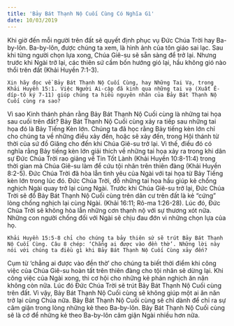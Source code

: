 ```yaml
---
title: 'Bảy Bát Thạnh Nộ Cuối Cùng Có Nghĩa Gì'
date: 10/03/2019
---
```


Khi giờ đến mỗi người trên đất sẽ quyết định phục vụ Đức Chúa Trời hay Ba-by-lôn. Ba-by-lôn, được chúng ta xem, là hình ảnh của tôn giáo sai lạc. Sau khi từng người chọn lựa xong, Chúa Giê-su sẽ sẵn sàng để trở lại. Nhưng trước khi Ngài trở lại, các thiên sứ cầm bốn hướng gió lại, hầu không gió nào thổi trên đất (Khải Huyền 7:1-3).

`Xin hãy đọc về Bảy Bát Thạnh Nộ Cuối Cùng, hay Những Tai Vạ, trong Khải Huyền 15:1. Việc Người Ai-cập đã kinh qua những tai vạ (Xuất Ê-díp-tô ký 7-11) giúp chúng ta hiểu nguyên nhân của Bảy Bát Thạnh Nộ Cuối cùng ra sao?`

Vì sao Kinh thánh phán rằng Bảy Bát Thạnh Nộ Cuối cùng là những tai họa sau cuối trên đất? Bảy Bát Thạnh Nộ Cuối cùng xảy ra tiếp sau những tai họa đó là Bảy Tiếng Kèn lớn. Chúng ta đã học rằng Bảy tiếng kèn lớn chỉ cho chúng ta về những điều xảy đến, hoặc sẽ xảy đến, trong Hội thánh từ thời của sứ đồ Giăng cho đến khi Chúa Giê-su trở lại. Vì thế, điều đó có nghĩa rằng Bảy tiếng kèn lớn giải thích về những tai họa xảy ra trong khi dân sự Đức Chúa Trời rao giảng về Tin Tốt Lành (Khải Huyền 10:8-11:4) trong thời gian mà Chúa Giê-su làm để cứu tội nhân trên thiên đàng (Khải Huyền 8:2-5). Đức Chúa Trời đã hòa lẫn tình yêu của Ngài với tai họa từ Bảy Tiếng kèn lớn trong lúc đó. Đức Chúa Trời, đỗ những tai họa hầu giúp kẻ chống nghịch Ngài quay trở lại cùng Ngài. Trước khi Chúa Giê-su trở lại, Đức Chúa Trời sẽ đổ Bảy Bát Thạnh Nộ Cuối cùng trên dân cư trên đất là kẻ “cứng” lòng chống nghịch lại cùng Ngài. (Khải 16:11; Rô-ma 1:26-28). Lúc đó, Đức Chúa Trời sẽ không hòa lẫn những cơn thạnh nộ với sự thương xót nữa. Những con người chống đối với Ngài sẽ chịu đau đớn vì những chọn lựa của họ.

`Khải Huyền 15:5-8 chỉ cho chúng ta bảy thiên sứ sẽ trút Bảy Bát Thạnh Nộ Cuối Cùng. Câu 8 chép: ‘Chẳng ai được vào đền thờ’. Những lời này nói với chúng ta điều gì khi Bảy Bát Thạnh Nộ Cuối Cùng xảy đến?`

Cụm từ ‘chẳng ai được vào đền thờ’ cho chúng ta biết thời điểm khi công việc của Chúa Giê-su hoàn tất trên thiên đàng cho tội nhân sẽ dừng lại. Khi công việc của Ngài xong, thì cơ hội cho những kẻ phản nghịch ăn năn không còn nữa. Lúc đó Đức Chúa Trời sẽ trút Bảy Bát Thạnh Nộ Cuối cùng trên đất. Vì vậy, Bảy Bát Thạnh Nộ Cuối cùng sẽ không giúp một ai ăn năn trở lại cùng Chúa nữa. Bảy Bát Thạnh Nộ Cuối cùng sẽ chỉ dành để chỉ ra sự câm giận trong lòng những kẻ theo Ba-by-lôn. Bảy Bát Thạnh Nộ Cuối cùng sẽ là cớ để những kẻ theo Ba-by-lôn câm giận Ngài nhiều hơn nữa.